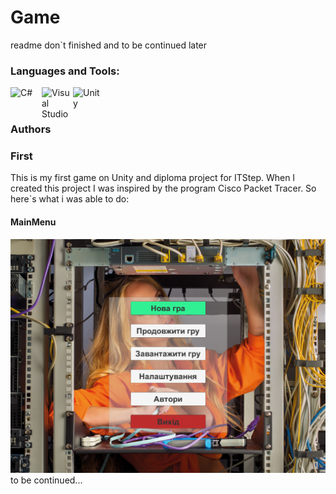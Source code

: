 # Game
readme don`t finished and to be continued later

### Languages and Tools:
[<img align="left" alt="C#" width="50px" src="https://img.icons8.com/color/96/000000/c-sharp-logo.png" />][webdevplaylist]
[<img align="left" alt="Visual Studio" width="50px" src="https://img.icons8.com/color/96/000000/visual-studio.png" />][webdevplaylist]
[<img align="left" alt="Unity" width="50px" src="https://icon-library.com/images/unity-icon/unity-icon-1.jpg" />][webdevplaylist]
<br />
<br />
### Authors


### First
This is my first game on Unity and diploma project for ITStep.
When I created this project I was inspired by the program Cisco Packet Tracer.
So here`s what i was able to do:
#### MainMenu
<img alt="MainMenu" width="1000px" src="https://raw.githubusercontent.com/Dimitriuses/Duplom/master/Screenshots/image007.png" />
to be continued...

[webdevplaylist]: https://www.youtube.com
